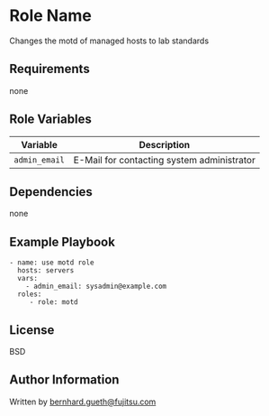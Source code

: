 Role Name
=========

Changes the motd of managed hosts to lab standards

Requirements
------------

none

Role Variables
--------------

|Variable|Description|
|---|---|
|`admin_email`|E-Mail for contacting system administrator|
 

Dependencies
------------

none

Example Playbook
----------------
    - name: use motd role
      hosts: servers
      vars:
        - admin_email: sysadmin@example.com
      roles:
         - role: motd

License
-------

BSD

Author Information
------------------

Written by <bernhard.gueth@fujitsu.com>
